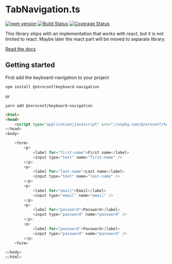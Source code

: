 # TabNavigation.ts

[![npm version](https://badge.fury.io/js/%40zeroconf%2Fkeyboard-navigation.svg)](https://badge.fury.io/js/%40zeroconf%2Fkeyboard-navigation)
[![Build Status](https://travis-ci.org/zeroconf/keyboard-navigation.svg?branch=master)](https://travis-ci.org/zeroconf/keyboard-navigation)
[![Coverage Status](https://coveralls.io/repos/github/zeroconf/keyboard-navigation/badge.svg?branch=master)](https://coveralls.io/github/zeroconf/keyboard-navigation?branch=master)

This library ships with an implementation that works with react, but it is not limited to react. Maybe later the react
part will be moved to separate library.

[Read the docs](https://zeroconf.dev/keyboard-navigation)

## Getting started

First add the keyboard-navigation to your project

```shell
npm install @zeroconf/keyboard-navigation
```

or

```shell
yarn add @zeroconf/keyboard-navigation
```

```html
<html>
<head>
    <script type="application/javascript" src="//unpkg.com/@zeroconf/keyboard-navigation/blob/latest/dist/umd.js">
</head>
<body>

    <form>
        <p>
            <label for="first-name">First name</label>
            <input type="text" name="first-name" />
        </p>
        <p>
            <label for="last-name">Last name</label>
            <input type="text" name="last-name" />
        </p>
        <p>
            <label for="email">Email</label>
            <input type="email" name="email" />
        </p>
        <p>
            <label for="password">Password</label>
            <input type="password" name="password" />
        </p>
        <p>
            <label for="password">Password</label>
            <input type="password" name="password" />
        </p>
    <form>

</body>
</html>
```
